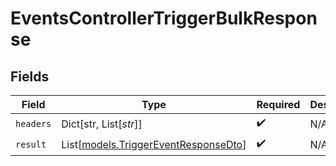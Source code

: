 # EventsControllerTriggerBulkResponse


## Fields

| Field                                                                        | Type                                                                         | Required                                                                     | Description                                                                  |
| ---------------------------------------------------------------------------- | ---------------------------------------------------------------------------- | ---------------------------------------------------------------------------- | ---------------------------------------------------------------------------- |
| `headers`                                                                    | Dict[str, List[*str*]]                                                       | :heavy_check_mark:                                                           | N/A                                                                          |
| `result`                                                                     | List[[models.TriggerEventResponseDto](../models/triggereventresponsedto.md)] | :heavy_check_mark:                                                           | N/A                                                                          |